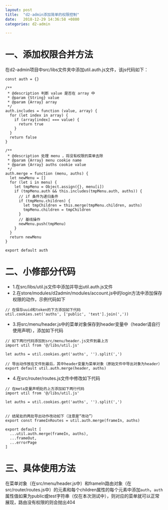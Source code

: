 ```yaml
---
layout: post
title:  "d2-admin添加简单的权限控制"
date:   2018-12-29 14:36:58 +0800
categories: d2-admin

---
```


# 一、添加权限合并方法

在d2-admin项目中src/libs文件夹中添加util.auth.js文件，该js代码如下：


```
const auth = {}

/**
 * @description 判断 value 是否在 array 中
 * @param {String} value
 * @param {Array} array
 */
auth.includes = function (value, array) {
  for (let index in array) {
    if (array[index] === value) {
      return true
    }
  }
  return false
}

/**
 * @description 处理 menu ，将没有权限的菜单去除
 * @param {Array} menu cookie name
 * @param {Array} auths cookie value
 */
auth.merge = function (menu, auths) {
  let newMenu = []
  for (let i in menu) {
    let tmpMenu = Object.assign({}, menu[i])
    if (tmpMenu.auth && this.includes(tmpMenu.auth, auths)) {
      // if 条件为递归条件
      if (tmpMenu.children) {
        let tmpChildren = this.merge(tmpMenu.children, auths)
        tmpMenu.children = tmpChildren
      }
      // 基线操作
      newMenu.push(tmpMenu)
    }
  }
  return newMenu
}

export default auth

```

# 二、小修部分代码

- 1.在src/libs/util.js文件中添加并导出util.auth.js文件
- 2.在store/modules/d2admin/modules/account.js中的login方法中添加保存权限的动作，示例代码如下

```
// 在保存uuid和token的下方添加如下代码
util.cookies.set('auths', ['public', 'test'].join(','))
```

- 3.将src/menu/header.js中的菜单对象保存到header变量中（header请自行使用声明），添加如下代码

```
// 如下两行代码添加到src/menu/header.js文件到最上方
import util from '@/libs/util.js'

let auths = util.cookies.get('auths', '').split(',')

// 导出动作放在文件到最后，其中header变量为菜单对象（原始文件中导出对象为header）
export default util.auth.merge(header, auths)
```

- 4.在src/router/routes.js文件中修改如下代码

```
// 在meta变量声明处的上方添加如下两行代码
import util from '@/libs/util.js'

let auths = util.cookies.get('auths', '').split(',')


// 结尾处的两处导出动作改动如下（注意是“改动”）
export const frameInRoutes = util.auth.merge(frameIn, auths)

export default [
  ...util.auth.merge(frameIn, auths),
  ...frameOut,
  ...errorPage
]
```

# 三、具体使用方法

在菜单对象（在src/menu/header.js中）和frameIn路由对象（在src/router/routes.js中）的元素和每个children属性的每个元素中添加`auth`，`auth`属性值如果为public或test字符串（仅在本次测试中），则对应的菜单就可以正常展现，路由没有权限的则会抛出404